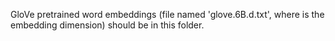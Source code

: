 GloVe pretrained word embeddings (file named 'glove.6B.<NUM>d.txt', where <NUM> is the embedding dimension) should be in this folder.
